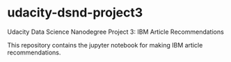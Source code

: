 # udacity-dsnd-project3
Udacity Data Science Nanodegree Project 3: IBM Article Recommendations 

This repository contains the jupyter notebook for making IBM article recommendations. 
